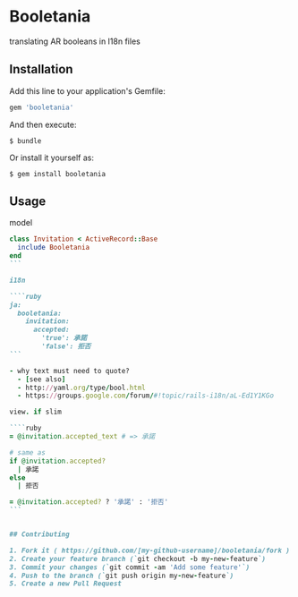 # Booletania

translating AR booleans in I18n files

## Installation

Add this line to your application's Gemfile:

```ruby
gem 'booletania'
```

And then execute:

    $ bundle

Or install it yourself as:

    $ gem install booletania

## Usage

model

````ruby
class Invitation < ActiveRecord::Base
  include Booletania
end
```

i18n

````ruby
ja:
  booletania:
    invitation:
      accepted:
        'true': 承諾
        'false': 拒否
```

- why text must need to quote?
  - [see also]
  - http://yaml.org/type/bool.html
  - https://groups.google.com/forum/#!topic/rails-i18n/aL-Ed1Y1KGo

view. if slim

````ruby
= @invitation.accepted_text # => 承諾

# same as
if @invitation.accepted?
  | 承諾
else
  | 拒否

= @invitation.accepted? ? '承諾' : '拒否'
```


## Contributing

1. Fork it ( https://github.com/[my-github-username]/booletania/fork )
2. Create your feature branch (`git checkout -b my-new-feature`)
3. Commit your changes (`git commit -am 'Add some feature'`)
4. Push to the branch (`git push origin my-new-feature`)
5. Create a new Pull Request
